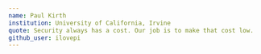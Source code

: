 ```yaml
---
name: Paul Kirth
institution: University of California, Irvine 
quote: Security always has a cost. Our job is to make that cost low. 
github_user: ilovepi
---
```

